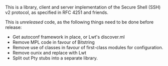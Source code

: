 This is a library, client and server implementation of the Secure Shell (SSH)
v2 protocol, as specified in RFC 4251 and friends.

This is *unreleased* code, as the following things need to be done before
release:

* Get autoconf framework in place, or Lwt's discover.ml
* Remove MPL code in favour of Bitstring
* Remove use of classes in favour of first-class modules for configuration.
* Remove ounix and replace with Lwt
* Split out Pty stubs into a separate library.
